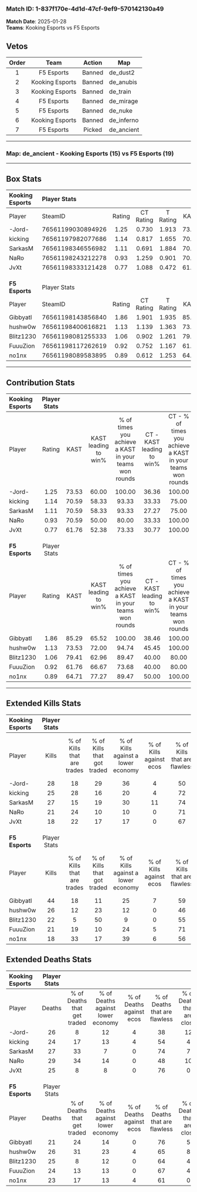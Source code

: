 ### Match ID: 1-837f170e-4d1d-47cf-9ef9-570142130a49  
**Match Date**: 2025-01-28  
**Teams**: Kooking Esports vs F5 Esports  

## Vetos  

| Order | Team | Action | Map |
| :---: | :--: | :----: | --- |
| 1 | F5 Esports | Banned | de_dust2 |
| 2 | Kooking Esports | Banned | de_anubis |
| 3 | Kooking Esports | Banned | de_train |
| 4 | F5 Esports | Banned | de_mirage |
| 5 | F5 Esports | Banned | de_nuke |
| 6 | Kooking Esports | Banned | de_inferno |
| 7 | F5 Esports | Picked | de_ancient |

---  

### **Map**: de_ancient - Kooking Esports (15) vs F5 Esports (19)  
---  

## Box Stats  

| **Kooking Esports** | Player Stats      |        |           |          |       |       |       |         |        |      |     |
| :- | :- | :-: | :-: | :-: | :-: | :-: | :-: | :-: | :-: | :-: | :-: |
| Player              | SteamID           | Rating | CT Rating | T Rating | KAST  |  ADR  | Kills | Assists | Deaths | K/D  | HS% |
| -Jord-              | 76561199030894926 |  1.25  |   0.730   |  1.913   | 73.53 | 97.9  |  28   |   10    |   26   | 1.08 | 60  |
| kicking             | 76561197982077686 |  1.14  |   0.817   |  1.655   | 70.59 | 82.3  |  25   |   13    |   24   | 1.04 | 40  |
| SarkasM             | 76561198346556982 |  1.11  |   0.691   |  1.884   | 70.59 | 79.0  |  27   |    5    |   27   | 1.00 | 70  |
| NaRo                | 76561198243212278 |  0.93  |   1.259   |  0.901   | 70.59 | 76.3  |  21   |   11    |   29   | 0.72 | 66  |
| JvXt                | 76561198333121428 |  0.77  |   1.088   |  0.472   | 61.76 | 54.9  |  18   |    4    |   25   | 0.72 | 22  |
|                     |                   |        |           |          |       |       |       |         |        |      |     |
|                     |                   |        |           |          |       |       |       |         |        |      |     |
|                     |                   |        |           |          |       |       |       |         |        |      |     |
| **F5 Esports**      | Player Stats      |        |           |          |       |       |       |         |        |      |     |
| Player              | SteamID           | Rating | CT Rating | T Rating | KAST  |  ADR  | Kills | Assists | Deaths | K/D  | HS% |
| Gibbyatl            | 76561198143856840 |  1.86  |   1.901   |  1.935   | 85.29 | 114.9 |  44   |    5    |   21   | 2.10 | 68  |
| hushw0w             | 76561198400616821 |  1.13  |   1.139   |  1.363   | 73.53 | 78.7  |  26   |    9    |   26   | 1.00 | 57  |
| Blitz1230           | 76561198081255333 |  1.06  |   0.902   |  1.261   | 79.41 | 70.6  |  22   |    9    |   25   | 0.88 | 50  |
| FuuuZion            | 76561198117262619 |  0.92  |   0.752   |  1.167   | 61.76 | 71.4  |  21   |    8    |   24   | 0.88 | 57  |
| no1nx               | 76561198089583895 |  0.89  |   0.612   |  1.253   | 64.71 | 72.4  |  18   |    9    |   23   | 0.78 | 55  |
---  

## Contribution Stats  

| **Kooking Esports** | Player Stats |       |                      |                                                        |                           |                                                             |                          |                                                            |
| :- | :-: | :-: | :-: | :-: | :-: | :-: | :-: | :-: |
| Player              |    Rating    | KAST  | KAST leading to win% | % of times you achieve a KAST in your teams won rounds | CT - KAST leading to win% | CT - % of times you achieve a KAST in your teams won rounds | T - KAST leading to win% | T - % of times you achieve a KAST in your teams won rounds |
| -Jord-              |     1.25     | 73.53 |        60.00         |                         100.00                         |           36.36           |                           100.00                            |          78.57           |                           100.00                           |
| kicking             |     1.14     | 70.59 |        58.33         |                         93.33                          |           33.33           |                            75.00                            |          73.33           |                           100.00                           |
| SarkasM             |     1.11     | 70.59 |        58.33         |                         93.33                          |           27.27           |                            75.00                            |          84.62           |                           100.00                           |
| NaRo                |     0.93     | 70.59 |        50.00         |                         80.00                          |           33.33           |                           100.00                            |          66.67           |                           72.73                            |
| JvXt                |     0.77     | 61.76 |        52.38         |                         73.33                          |           30.77           |                           100.00                            |          87.50           |                           63.64                            |
|                     |              |       |                      |                                                        |                           |                                                             |                          |                                                            |
|                     |              |       |                      |                                                        |                           |                                                             |                          |                                                            |
|                     |              |       |                      |                                                        |                           |                                                             |                          |                                                            |
| **F5 Esports**      | Player Stats |       |                      |                                                        |                           |                                                             |                          |                                                            |
| Player              |    Rating    | KAST  | KAST leading to win% | % of times you achieve a KAST in your teams won rounds | CT - KAST leading to win% | CT - % of times you achieve a KAST in your teams won rounds | T - KAST leading to win% | T - % of times you achieve a KAST in your teams won rounds |
| Gibbyatl            |     1.86     | 85.29 |        65.52         |                         100.00                         |           38.46           |                           100.00                            |          87.50           |                           100.00                           |
| hushw0w             |     1.13     | 73.53 |        72.00         |                         94.74                          |           45.45           |                           100.00                            |          92.86           |                           92.86                            |
| Blitz1230           |     1.06     | 79.41 |        62.96         |                         89.47                          |           40.00           |                            80.00                            |          76.47           |                           92.86                            |
| FuuuZion            |     0.92     | 61.76 |        66.67         |                         73.68                          |           40.00           |                            80.00                            |          90.91           |                           71.43                            |
| no1nx               |     0.89     | 64.71 |        77.27         |                         89.47                          |           50.00           |                           100.00                            |          100.00          |                           85.71                            |
---  

## Extended Kills Stats  

| **Kooking Esports** | Player Stats |                            |                            |                                    |                         |                              |                                 |                                       |                    |           |
| :- | :-: | :-: | :-: | :-: | :-: | :-: | :-: | :-: | :-: | :-: |
| Player              |    Kills     | % of Kills that are trades | % of Kills that got traded | % of Kills against a lower economy | % of Kills against ecos | % of Kills that are flawless | % of Kills that are close duels | % of Kills that are assisted by flash | Pistol Round Kills | AWP Kills |
| -Jord-              |      28      |             18             |             29             |                 36                 |            4            |              50              |                0                |                   4                   |         0          |     2     |
| kicking             |      25      |             28             |             16             |                 20                 |            4            |              72              |                8                |                   8                   |         1          |     0     |
| SarkasM             |      27      |             15             |             19             |                 30                 |           11            |              74              |                4                |                   0                   |         0          |     4     |
| NaRo                |      21      |             24             |             10             |                 10                 |            0            |              71              |               10                |                   5                   |         0          |     1     |
| JvXt                |      18      |             22             |             17             |                 17                 |            0            |              67              |                0                |                   0                   |         13         |     0     |
|                     |              |                            |                            |                                    |                         |                              |                                 |                                       |                    |           |
|                     |              |                            |                            |                                    |                         |                              |                                 |                                       |                    |           |
|                     |              |                            |                            |                                    |                         |                              |                                 |                                       |                    |           |
| **F5 Esports**      | Player Stats |                            |                            |                                    |                         |                              |                                 |                                       |                    |           |
| Player              |    Kills     | % of Kills that are trades | % of Kills that got traded | % of Kills against a lower economy | % of Kills against ecos | % of Kills that are flawless | % of Kills that are close duels | % of Kills that are assisted by flash | Pistol Round Kills | AWP Kills |
| Gibbyatl            |      44      |             18             |             11             |                 25                 |            7            |              59              |                7                |                   0                   |         0          |     2     |
| hushw0w             |      26      |             12             |             23             |                 12                 |            0            |              46              |               12                |                   0                   |         0          |     1     |
| Blitz1230           |      22      |             5              |             50             |                 9                  |            0            |              55              |                5                |                   5                   |         0          |     2     |
| FuuuZion            |      21      |             19             |             10             |                 24                 |            5            |              71              |                0                |                   5                   |         9          |     0     |
| no1nx               |      18      |             33             |             17             |                 39                 |            6            |              56              |               11                |                   6                   |         0          |     2     |
## Extended Deaths Stats  

| **Kooking Esports** | Player Stats |                             |                                   |                          |                               |                            |                           |               |
| :- | :-: | :-: | :-: | :-: | :-: | :-: | :-: | :-: |
| Player              |    Deaths    | % of Deaths that get traded | % of Deaths against lower economy | % of Deaths against ecos | % of Deaths that are flawless | % of Deaths that are close | % of Deaths while blinded | Deaths to AWP |
| -Jord-              |      26      |              8              |                12                 |            4             |              38               |             12             |             0             |       2       |
| kicking             |      24      |             17              |                13                 |            4             |              54               |             4              |             0             |       2       |
| SarkasM             |      27      |             33              |                 7                 |            0             |              74               |             7              |             4             |       2       |
| NaRo                |      29      |             34              |                14                 |            0             |              48               |             10             |             7             |       1       |
| JvXt                |      25      |              8              |                 8                 |            0             |              76               |             0              |             0             |       2       |
|                     |              |                             |                                   |                          |                               |                            |                           |               |
|                     |              |                             |                                   |                          |                               |                            |                           |               |
|                     |              |                             |                                   |                          |                               |                            |                           |               |
| **F5 Esports**      | Player Stats |                             |                                   |                          |                               |                            |                           |               |
| Player              |    Deaths    | % of Deaths that get traded | % of Deaths against lower economy | % of Deaths against ecos | % of Deaths that are flawless | % of Deaths that are close | % of Deaths while blinded | Deaths to AWP |
| Gibbyatl            |      21      |             24              |                14                 |            0             |              76               |             5              |             0             |       2       |
| hushw0w             |      26      |             31              |                23                 |            4             |              65               |             8              |             0             |       1       |
| Blitz1230           |      25      |              8              |                12                 |            0             |              64               |             4              |             4             |       6       |
| FuuuZion            |      24      |             13              |                13                 |            0             |              67               |             4              |             8             |       4       |
| no1nx               |      23      |             17              |                13                 |            4             |              61               |             0              |             4             |       1       |
